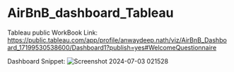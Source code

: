 # AirBnB_dashboard_Tableau
Tableau public WorkBook Link:
https://public.tableau.com/app/profile/anwaydeep.nath/viz/AirBnB_Dashboard_17199530538600/Dashboard1?publish=yes#WelcomeQuestionnaire

Dashboard Snippet:
![Screenshot 2024-07-03 021528](https://github.com/Anwaydeep2000/AirBnB_dashboard_Tableauu/assets/81034448/1468d8d3-eccf-4e5e-b070-ed51a2d35ad4)
